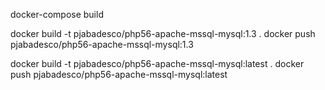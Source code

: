 docker-compose build

docker build -t pjabadesco/php56-apache-mssql-mysql:1.3 .
docker push pjabadesco/php56-apache-mssql-mysql:1.3

docker build -t pjabadesco/php56-apache-mssql-mysql:latest .
docker push pjabadesco/php56-apache-mssql-mysql:latest
